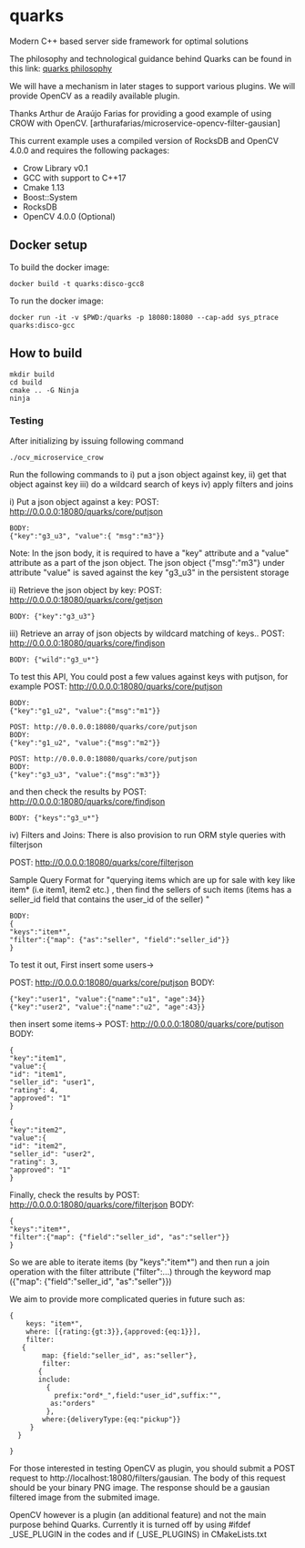 
# quarks
Modern C++ based server side framework for optimal solutions

The philosophy and technological guidance behind Quarks can be found in this link:
[quarks philosophy](https://dev.to/lucpattyn/quarks-a-new-approach-with-a-new-mindset-to-programming-10lk)

We will have a mechanism in later stages to support various plugins. 
We will provide OpenCV as a readily available plugin.

Thanks Arthur de Araújo Farias for providing a good example of using CROW with OpenCV.
[arthurafarias/microservice-opencv-filter-gausian]

This current example uses a compiled version of RocksDB and  OpenCV 4.0.0 and requires the following packages:

- Crow Library v0.1
- GCC with support to C++17
- Cmake 1.13
- Boost::System
- RocksDB
- OpenCV 4.0.0 (Optional)

## Docker setup
To build the docker image:
```
docker build -t quarks:disco-gcc8
```

To run the docker image:
```
docker run -it -v $PWD:/quarks -p 18080:18080 --cap-add sys_ptrace quarks:disco-gcc
```

## How to build
```
mkdir build
cd build
cmake .. -G Ninja
ninja
```

### Testing

After initializing by issuing following command

```
./ocv_microservice_crow
```

Run the following commands to 
    i) put a json object against key, 
    ii) get that object against key 
    iii) do a wildcard search of keys 
    iv) apply filters and joins


 i) Put a json object against a key:
 POST: http://0.0.0.0:18080/quarks/core/putjson
```
BODY:
{"key":"g3_u3", "value":{ "msg":"m3"}}
```
Note: In the json body, it is required to have a "key" attribute and a "value" attribute as a part of the json object.  The json object {"msg":"m3"}  under attribute "value" is saved against the key "g3_u3" in the persistent storage

ii) Retrieve the json object by key:
POST: http://0.0.0.0:18080/quarks/core/getjson
```
BODY: {"key":"g3_u3"}
```
iii) Retrieve an array of json objects by wildcard matching of keys..
POST: http://0.0.0.0:18080/quarks/core/findjson
```
BODY: {"wild":"g3_u*"}
```

To test this API,
You could  post a few values against keys with putjson, for example 
POST: http://0.0.0.0:18080/quarks/core/putjson

```
BODY:
{"key":"g1_u2", "value":{"msg":"m1"}}

POST: http://0.0.0.0:18080/quarks/core/putjson
BODY:
{"key":"g1_u2", "value":{"msg":"m2"}}

POST: http://0.0.0.0:18080/quarks/core/putjson
BODY:
{"key":"g3_u3", "value":{"msg":"m3"}}

```

and then check the results by 
POST: http://0.0.0.0:18080/quarks/core/findjson

```
BODY: {"keys":"g3_u*"}
```

iv) Filters and Joins: There is also provision to run ORM style queries with filterjson

POST: http://0.0.0.0:18080/quarks/core/filterjson

Sample Query Format for
"querying items which are up for sale with key like item* (i.e item1, item2 etc.) , then find the sellers of such items (items has a seller_id field that contains the user_id of the seller) "

```
BODY:
{
"keys":"item*",
"filter":{"map": {"as":"seller", "field":"seller_id"}}
}      
```

To test it out,
First insert some users->

POST: http://0.0.0.0:18080/quarks/core/putjson
BODY:
```
{"key":"user1", "value":{"name":"u1", "age":34}}
{"key":"user2", "value":{"name":"u2", "age":43}}
```

then insert some items->
POST: http://0.0.0.0:18080/quarks/core/putjson
BODY:
```
{
"key":"item1",
"value":{
"id": "item1",
"seller_id": "user1",
"rating": 4,
"approved": "1"
}

{
"key":"item2",
"value":{
"id": "item2",
"seller_id": "user2",
"rating": 3,
"approved": "1"
}
```

Finally, check the results by 
POST: http://0.0.0.0:18080/quarks/core/filterjson
BODY:
```
{
"keys":"item*",
"filter":{"map": {"field":"seller_id", "as":"seller"}}
}    
```
So we are able to iterate items (by "keys":"item*") and then run a join operation with the filter attribute ("filter":...) through the keyword map ({"map": {"field":"seller_id", "as":"seller"}})

We aim to provide more complicated queries in future such as:
```
{
    keys: "item*",
    where: [{rating:{gt:3}},{approved:{eq:1}}],
    filter:
   {                
        map: {field:"seller_id", as:"seller"},          
        filter:
       {
       include:
         {
           prefix:"ord*_",field:"user_id",suffix:"", 
          as:"orders"                                        
         },
        where:{deliveryType:{eq:"pickup"}}              
     }
  }

}  
```

For those interested in testing OpenCV as plugin,
you should submit a POST request to http://localhost:18080/filters/gausian. 
The body of this request should be your binary PNG image. 
The response should be a gausian filtered image from the submited image.

OpenCV however is a plugin (an additional feature) and not the main purpose behind Quarks.
Currently it is turned off by using #ifdef _USE_PLUGIN in the codes and if (_USE_PLUGINS) in CMakeLists.txt

